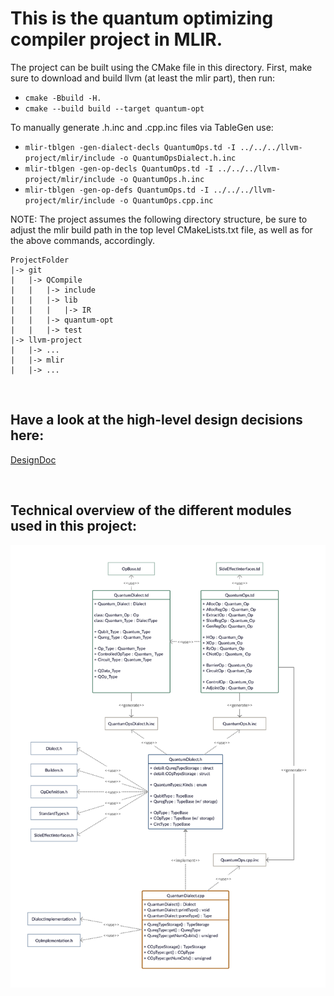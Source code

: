 # This is the quantum optimizing compiler project in MLIR.
The project can be built using the CMake file in this directory.
First, make sure to download and build llvm (at least the mlir part),
then run:
* `cmake -Bbuild -H.`
* `cmake --build build --target quantum-opt`

To manually generate .h.inc and .cpp.inc files via TableGen use:
* `mlir-tblgen -gen-dialect-decls QuantumOps.td -I ../../../llvm-project/mlir/include -o QuantumOpsDialect.h.inc`
* `mlir-tblgen -gen-op-decls QuantumOps.td -I ../../../llvm-project/mlir/include -o QuantumOps.h.inc`
* `mlir-tblgen -gen-op-defs QuantumOps.td -I ../../../llvm-project/mlir/include -o QuantumOps.cpp.inc`

NOTE: The project assumes the following directory structure, be sure to adjust the mlir build path in the top level CMakeLists.txt file, as well as for the above commands, accordingly.
```
ProjectFolder
|-> git
|   |-> QCompile
|   |   |-> include
|   |   |-> lib
|   |   |   |-> IR
|   |   |-> quantum-opt
|   |   |-> test
|-> llvm-project
|   |-> ...
|   |-> mlir
|   |-> ...
```

&nbsp;

## Have a look at the high-level design decisions here:
[DesignDoc](DesignDoc.md)

&nbsp;

## Technical overview of the different modules used in this project:
![](Hierarchy.png)

